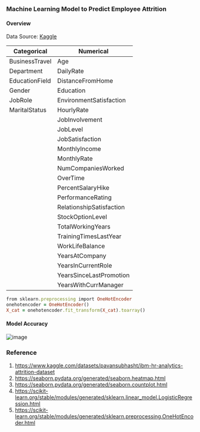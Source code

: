 ### Machine Learning Model to Predict Employee Attrition

#### Overview
Data Source: [Kaggle](https://www.kaggle.com/datasets/pavansubhasht/ibm-hr-analytics-attrition-dataset)

|   Categorical   |         Numerical        |
|-----------------|--------------------------|
| BusinessTravel  | Age                      |
| Department      | DailyRate                |
| EducationField  | DistanceFromHome         |
| Gender          | Education                |
| JobRole         | EnvironmentSatisfaction  |
| MaritalStatus   | HourlyRate               |
|                 | JobInvolvement           |
|                 | JobLevel                 |
|                 | JobSatisfaction          |
|                 | MonthlyIncome            |
|                 | MonthlyRate              |
|                 | NumCompaniesWorked       |
|                 | OverTime                 |
|                 | PercentSalaryHike        |
|                 | PerformanceRating        |
|                 | RelationshipSatisfaction |
|                 | StockOptionLevel         |
|                 | TotalWorkingYears        |
|                 | TrainingTimesLastYear    |
|                 | WorkLifeBalance          |
|                 | YearsAtCompany           |
|                 | YearsInCurrentRole       |
|                 | YearsSinceLastPromotion  |
|                 | YearsWithCurrManager     |

``` ruby
from sklearn.preprocessing import OneHotEncoder
onehotencoder = OneHotEncoder()
X_cat = onehotencoder.fit_transform(X_cat).toarray()
```

#### Model Accuracy

![image](https://user-images.githubusercontent.com/37673834/169185958-bc168712-12f0-46a0-bc03-00b51799d58f.png)

### Reference
1. https://www.kaggle.com/datasets/pavansubhasht/ibm-hr-analytics-attrition-dataset
2. https://seaborn.pydata.org/generated/seaborn.heatmap.html
3. https://seaborn.pydata.org/generated/seaborn.countplot.html
4. https://scikit-learn.org/stable/modules/generated/sklearn.linear_model.LogisticRegression.html
5. https://scikit-learn.org/stable/modules/generated/sklearn.preprocessing.OneHotEncoder.html
